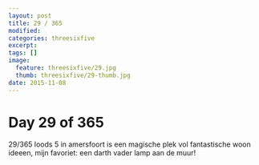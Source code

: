 ```yaml
---
layout: post
title: 29 / 365
modified:
categories: threesixfive
excerpt:
tags: []
image:
  feature: threesixfive/29.jpg
  thumb: threesixfive/29-thumb.jpg
date: 2015-11-08
---
```


# Day 29 of 365

29/365 loods 5 in amersfoort is een magische plek vol fantastische woon ideeen, mijn favoriet: een darth vader lamp aan de muur!
